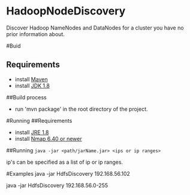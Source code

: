 # HadoopNodeDiscovery
Discover Hadoop NameNodes and DataNodes for a cluster you have no prior information about.

#Buid
## Requirements
- install [Maven](https://maven.apache.org/download.cgi)
- install [JDK 1.8](http://www.oracle.com/technetwork/java/javase/downloads/jdk8-downloads-2133151.html)

##Build process
- run 'mvn package' in the root directory of the project.

#Running
##Requirements
- install [JRE 1.8](http://www.oracle.com/technetwork/java/javase/downloads/jre8-downloads-2133155.html)
- install [Nmap 6.40 or newer](https://nmap.org/download.html)

##Running
`java -jar <path/jarName.jar> <ips or ip ranges>`

ip's can be specified as a list of ip or ip ranges. 

#Examples
java -jar HdfsDiscovery 192.168.56.102

java -jar HdfsDiscovery 192.168.56.0-255
